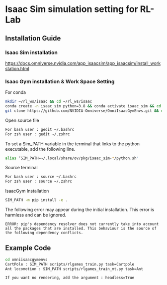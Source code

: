 # Isaac Sim simulation setting for RL-Lab

## Installation Guide

### Isaac Sim installation
https://docs.omniverse.nvidia.com/app_isaacsim/app_isaacsim/install_workstation.html

### Isaac Gym installation & Work Space Setting
For conda
```bash
mkdir ~/rl_ws/isaac && cd ~/rl_ws/isaac
conda create -n isaac_sim python=3.8 && conda activate isaac_sim && cd isaac_sim
git clone https://github.com/NVIDIA-Omniverse/OmniIsaacGymEnvs.git && cd OmniIsaacGymEnvs
```

Open source file
```bash
For bash user : gedit ~/.bashrc
For zsh user : gedit ~/.zshrc
```

To set a Sim_PATH variable in the terminal that links to the python executable, add the following line. 
```bash
alias ‘SIM_PATH=~/.local/share/ov/pkg/isaac_sim-*/python.sh'
```

Source terminal
```bash
For bash user : source ~/.bashrc
For zsh user : source ~/.zshrc
```

IsaacGym Installation
```bash
SIM_PATH -m pip install -e .
```
The following error may appear during the initial installation. This error is harmless and can be ignored.

```
ERROR: pip's dependency resolver does not currently take into account all the packages that are installed. This behaviour is the source of the following dependency conflicts.
```

## Example Code
```bash
cd omniisaacgymenvs
CartPole : SIM_PATH scripts/rlgames_train.py task=Cartpole
Ant locomotion : SIM_PATH scripts/rlgames_train_mt.py task=Ant
```
```bash
If you want no rendering, add the argument : headless=True
```